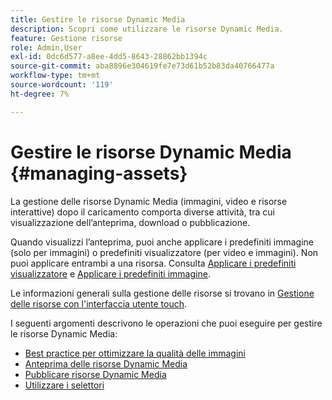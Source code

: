 ```yaml
---
title: Gestire le risorse Dynamic Media
description: Scopri come utilizzare le risorse Dynamic Media.
feature: Gestione risorse
role: Admin,User
exl-id: 0dc6d577-a8ee-4dd5-8643-28862bb1394c
source-git-commit: aba8896e304619fe7e73d61b52b83da40766477a
workflow-type: tm+mt
source-wordcount: '119'
ht-degree: 7%

---
```


# Gestire le risorse Dynamic Media {#managing-assets}

La gestione delle risorse Dynamic Media (immagini, video e risorse interattive) dopo il caricamento comporta diverse attività, tra cui visualizzazione dell’anteprima, download o pubblicazione.

Quando visualizzi l’anteprima, puoi anche applicare i predefiniti immagine (solo per immagini) o predefiniti visualizzatore (per video e immagini). Non puoi applicare entrambi a una risorsa. Consulta [Applicare i predefiniti visualizzatore](viewer-presets.md) e [Applicare i predefiniti immagine](image-presets.md).

Le informazioni generali sulla gestione delle risorse si trovano in [Gestione delle risorse con l&#39;interfaccia utente touch](/help/assets/manage-digital-assets.md).

I seguenti argomenti descrivono le operazioni che puoi eseguire per gestire le risorse Dynamic Media:

* [Best practice per ottimizzare la qualità delle immagini](best-practices-for-optimizing-the-quality-of-your-images.md)
* [Anteprima delle risorse Dynamic Media](previewing-assets.md)
* [Pubblicare risorse Dynamic Media](publishing-dynamicmedia-assets.md)
* [Utilizzare i selettori](working-with-selectors.md)
